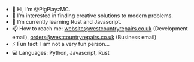 - 👋 Hi, I’m @PigPlayzMC.
- 👀 I’m interested in finding creative solutions to modern problems.
- 🌱 I’m currently learning Rust and Javascript.
- 📫 How to reach me: website@westcountryrepairs.co.uk (Development email), orders@westcountryrepairs.co.uk (Business email)
- ⚡ Fun fact: I am not a very fun person...
- 💻 Languages: Python, Javascript, Rust

<!---
PigPlayzMC/PigPlayzMC is a ✨ special ✨ repository because its `README.md` (this file) appears on your GitHub profile.
You can click the Preview link to take a look at your changes.
--->
